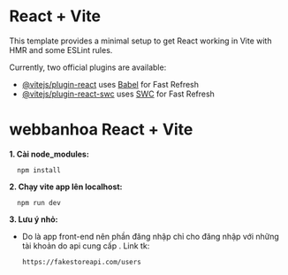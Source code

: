 # React + Vite

This template provides a minimal setup to get React working in Vite with HMR and some ESLint rules.

Currently, two official plugins are available:

- [@vitejs/plugin-react](https://github.com/vitejs/vite-plugin-react/blob/main/packages/plugin-react/README.md) uses [Babel](https://babeljs.io/) for Fast Refresh
- [@vitejs/plugin-react-swc](https://github.com/vitejs/vite-plugin-react-swc) uses [SWC](https://swc.rs/) for Fast Refresh
# webbanhoa React + Vite

**1. Cài node_modules:**
```
  npm install 
```

**2. Chạy vite app lên localhost:**
```
  npm run dev
```

**3. Lưu ý nhỏ:**
- Do là app front-end nên phần đăng nhập chỉ cho đăng nhập với những tài khoản do api cung cấp . Link tk:
  ```
  https://fakestoreapi.com/users
  ```

